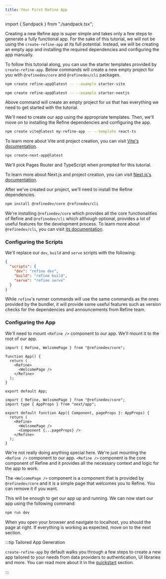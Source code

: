 ```yaml
---
title: Your First Refine App
---
```


import { Sandpack } from "./sandpack.tsx";

<Sandpack>

Creating a new Refine app is super simple and takes only a few steps to generate a fully functional app. For the sake of this tutorial, we will not be using the `create-refine-app` at its full potential. Instead, we will be creating an empty app and installing the required dependencies and configuring the app manually.

<Tabs wrapContent={false}>

<TabItem value="quick" label="Quick Setup">

To follow this tutorial along, you can use the starter templates provided by `create-refine-app`. Below commands will create a new empty project for you with `@refinedev/core` and `@refinedev/cli` packages.

<Tabs>

<TabItem value="vite" label="Vite">

```sh
npm create refine-app@latest -- --example starter-vite
```

</TabItem>

<TabItem value="nextjs" label="Next.js">

```sh
npm create refine-app@latest -- --example starter-nextjs
```

</TabItem>

</Tabs>

Above command will create an empty project for us that has everything we need to get started with the tutorial.

</TabItem>

<TabItem value="manual" label="Manual Setup">

We'll need to create our app using the appropriate templates. Then, we'll move on to installing the Refine dependencies and configuring the app.

<Tabs>

<TabItem value="vite" label="Vite">

```sh
npm create vite@latest my-refine-app -- --template react-ts
```

To learn more about Vite and project creation, you can visit [Vite's documentation](https://vitejs.dev/guide/#scaffolding-your-first-vite-project).

</TabItem>

<TabItem value="nextjs" label="Next.js">

```sh
npx create-next-app@latest
```

We'll pick Pages Router and TypeScript when prompted for this tutorial.

To learn more about Next.js and project creation, you can visit [Next.js's documentation](https://nextjs.org/docs/getting-started).

</TabItem>

</Tabs>

After we've created our project, we'll need to install the Refine dependencies.

```sh
npm install @refinedev/core @refinedev/cli
```

We're installing `@refinedev/core` which provides all the core functionalities of Refine and `@refinedev/cli` which although optional, provides a lot of useful features for the development process. To learn more about `@refinedev/cli`, you can visit [its documentation](/docs/packages/cli).

### Configuring the Scripts

We'll replace our `dev`, `build` and `serve` scripts with the following:

```json
{
  "scripts": {
    "dev": "refine dev",
    "build": "refine build",
    "serve": "refine serve"
  }
}
```

While `refine`'s runner commands will use the same commands as the ones provided by the bundler, it will provide some useful features such as version checks for the dependencies and announcements from Refine team.

### Configuring the App

We'll need to mount `<Refine />` component to our app. We'll mount it to the root of our app.

<Tabs wrapContent={false}>

<TabItem value="vite" label="Vite">

```tsx title="src/App.tsx"
import { Refine, WelcomePage } from "@refinedev/core";

function App() {
  return (
    <Refine>
      <WelcomePage />
    </Refine>
  );
}

export default App;
```

</TabItem>

<TabItem value="nextjs" label="Next.js">

```tsx title="pages/_app.tsx"
import { Refine, WelcomePage } from "@refinedev/core";
import type { AppProps } from "next/app";

export default function App({ Component, pageProps }: AppProps) {
  return (
    <Refine>
      <WelcomePage />
      <Component {...pageProps} />
    </Refine>
  );
}
```

</TabItem>

</Tabs>

We're not really doing anything special here. We're just mounting the `<Refine />` component to our app. `<Refine />` component is the core component of Refine and it provides all the necessary context and logic for the app to work.

The `<WelcomePage />` component is a component that is provided by `@refinedev/core` and it is a simple page that welcomes you to Refine. You can remove it if you want.

This will be enough to get our app up and running. We can now start our app using the following command:

```sh
npm run dev
```

When you open your browser and navigate to localhost, you should the page at right. If everything is working as expected, move on to the next section.

</TabItem>

</Tabs>

:::tip Tailored App Generation

`create-refine-app` by default walks you through a few steps to create a new app tailored to your needs from data providers to authentication, UI libraries and more. You can read more about it in the [quickstart](/docs/getting-started/quickstart) section.

:::

</Sandpack>
